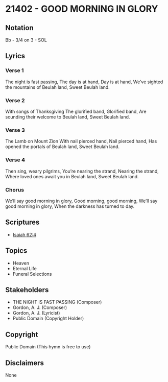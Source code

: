 # 21402 - GOOD MORNING IN GLORY

## Notation

Bb - 3/4 on 3 - SOL

## Lyrics

### Verse 1

The night is fast passing, The day is at hand, Day is at hand, We’ve sighted the mountains of Beulah land, Sweet Beulah land.

### Verse 2

With songs of Thanksgiving The glorified band, Glorified band, Are sounding their welcome to Beulah land, Sweet Beulah land.

### Verse 3

The Lamb on Mount Zion With nail pierced hand, Nail pierced hand, Has opened the portals of Beulah land, Sweet Beulah land.

### Verse 4

Then sing, weary pilgrims, You’re nearing the strand, Nearing the strand, Where loved ones await you in Beulah land, Sweet Beulah land.

### Chorus

We’ll say good morning in glory, Good morning, good morning, We’ll say good morning in glory, When the darkness has turned to day.


## Scriptures

- [Isaiah 62:4](https://www.biblegateway.com/passage/?search=Isaiah%2062%3A4)

## Topics

- Heaven
- Eternal Life
- Funeral Selections

## Stakeholders

- THE NIGHT IS FAST PASSING (Composer)
- Gordon, A. J. (Composer)
- Gordon, A. J. (Lyricist)
- Public Domain (Copyright Holder)

## Copyright

Public Domain
(This hymn is free to use)

## Disclaimers

None

